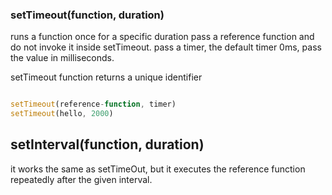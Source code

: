 ### setTimeout(function, duration)

runs a function once for a specific duration
pass a reference function and do not invoke it inside setTimeout.
pass a timer, the default timer 0ms, pass the value in milliseconds.

setTimeout function returns a unique identifier

```js

setTimeout(reference-function, timer)
setTimeout(hello, 2000)

```

## setInterval(function, duration)

it works the same as setTimeOut, but it executes the reference function repeatedly after the given interval.
